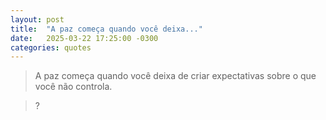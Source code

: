 ```yaml
---
layout: post
title:  "A paz começa quando você deixa..."
date:   2025-03-22 17:25:00 -0300
categories: quotes
---
```


>A paz começa quando você deixa de criar expectativas sobre o que você não controla.

>?

